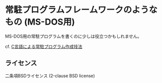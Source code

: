 常駐プログラムフレームワークのようなもの (MS-DOS用)
===================================================

MS-DOS用の常駐プログラムを書くのに少しは役立つかもしれません。

cf. [C言語による常駐プログラム作成技法](http://yasu.asuka.net/docs/tsr/)

ライセンス
----------

二条項BSDライセンス (2-clause BSD license)

